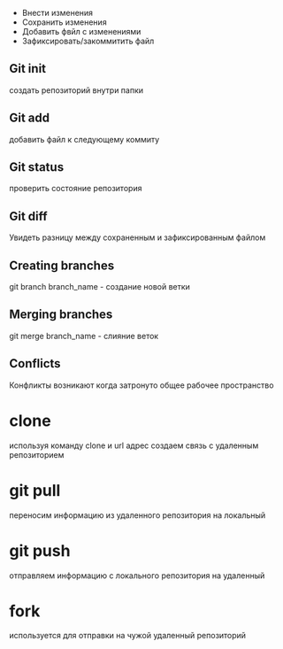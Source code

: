 * Внести изменения
* Сохранить изменения
* Добавить фвйл с изменениями
* Зафиксировать/закоммитить файл

## Git init
создать репозиторий внутри папки
## Git add
добавить файл к следующему коммиту
## Git status
проверить состояние репозитория
## Git diff
Увидеть разницу между сохраненным и зафиксированным файлом

## Creating branches
git branch branch_name - создание новой ветки
## Merging branches
git merge branch_name - слияние веток
## Conflicts
Конфликты возникают когда затронуто общее рабочее пространство
# clone
используя команду clone и url адрес создаем связь с удаленным репозиторием
# git pull 
переносим информацию из удаленного репозитория на локальный
# git push
отправляем информацию с локального репозитория на удаленный
# fork
используется для отправки на чужой удаленный репозиторий